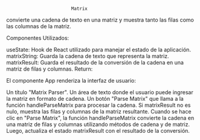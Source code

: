                             Matrix
                            
convierte una cadena de texto en una matriz y muestra tanto las filas como las columnas de la matriz.

Componentes Utilizados:

useState: Hook de React utilizado para manejar el estado de la aplicación.
matrixString: Guarda la cadena de texto que representa la matriz.
matrixResult: Guarda el resultado de la conversión de la cadena en una matriz de filas y columnas.
Return:

El componente App renderiza la interfaz de usuario:

Un título "Matrix Parser".
Un área de texto donde el usuario puede ingresar la matriz en formato de cadena.
Un botón "Parse Matrix" que llama a la función handleParseMatrix para procesar la cadena.
Si matrixResult no es nulo, muestra las filas y columnas de la matriz resultante.
Cuando se hace clic en "Parse Matrix", la función handleParseMatrix convierte la cadena en una matriz de filas y columnas utilizando métodos de cadena y de matriz. Luego, actualiza el estado matrixResult con el resultado de la conversión.

